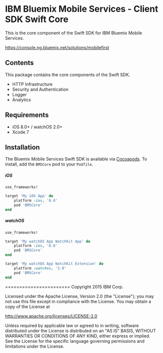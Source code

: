 IBM Bluemix Mobile Services - Client SDK Swift Core
===================================================

This is the core component of the Swift SDK for IBM Bluemix Mobile Services. 

https://console.ng.bluemix.net/solutions/mobilefirst


## Contents
This package contains the core components of the Swift SDK.
* HTTP Infrastructure
* Security and Authentication
* Logger
* Analytics


## Requirements
* iOS 8.0+ / watchOS 2.0+
* Xcode 7


## Installation
The Bluemix Mobile Services Swift SDK is available via [Cocoapods](http://cocoapods.org/). 
To install, add the `BMSCore` pod to your `Podfile`.

##### iOS
```ruby
use_frameworks!

target 'My iOS App' do
    platform :ios, '8.0'
    pod 'BMSCore'
end
```

##### watchOS
```ruby
use_frameworks!

target 'My watchOS App WatchKit App' do
    platform :ios, '8.0'
    pod 'BMSCore'
end

target 'My watchOS App WatchKit Extension' do
    platform :watchos, '2.0'
    pod 'BMSCore'
end
```


=======================
Copyright 2015 IBM Corp.

Licensed under the Apache License, Version 2.0 (the "License");
you may not use this file except in compliance with the License.
You may obtain a copy of the License at

http://www.apache.org/licenses/LICENSE-2.0

Unless required by applicable law or agreed to in writing, software
distributed under the License is distributed on an "AS IS" BASIS,
WITHOUT WARRANTIES OR CONDITIONS OF ANY KIND, either express or implied.
See the License for the specific language governing permissions and
limitations under the License.
